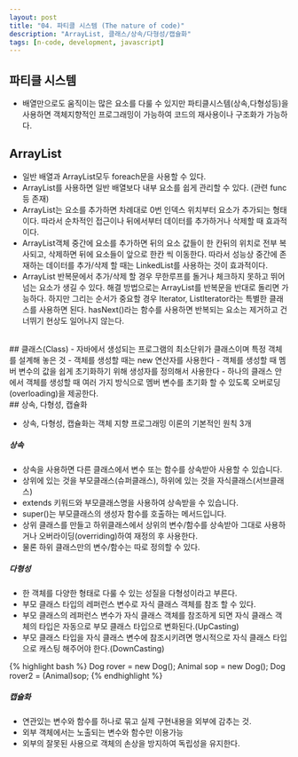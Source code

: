 ```yaml
---
layout: post
title: "04. 파티클 시스템 (The nature of code)"
description: "ArrayList, 클래스/상속/다형성/캡슐화"
tags: [n-code, development, javascript]
---
```


## 파티클 시스템
- 배열만으로도 움직이는 많은 요소를 다룰 수 있지만 파티클시스템(상속,다형성등)을 사용하면 객체지향적인 프로그래밍이 가능하여 코드의 재사용이나 구조화가 가능하다. 


## ArrayList

- 일반 배열과 ArrayList모두 foreach문을 사용할 수 있다.
- ArrayList를 사용하면 일반 배열보다 내부 요소를 쉽게 관리할 수 있다. (관련 func등 존재)
- ArrayList는 요소를 추가하면 차례대로 0번 인덱스 위치부터 요소가 추가되는 형태이다. 따라서 순차적인 접근이나 뒤에서부터 데이터를 추가하거나 삭제할 때 효과적이다.
- ArrayList객체 중간에 요소를 추가하면 뒤의 요소 값들이 한 칸뒤의 위치로 전부 복사되고, 삭제하면 뒤에 요소들이 앞으로 한칸 씩 이동한다. 따라서 성능상 중간에 존재하는 데이터를 추가/삭제 할 때는 LinkedList를 사용하는 것이 효과적이다.
- ArrayList 반복문에서 추가/삭제 할 경우 무한루프를 돌거나 체크하지 못하고 뛰어넘는 요소가 생길 수 있다. 해결 방법으로는 ArrayList를 반복문을 반대로 돌리면 가능하다. 하지만 그리는 순서가 중요할 경우 Iterator, ListIterator라는 특별한 클래스를 사용하면 된다. hasNext()라는 함수를 사용하면 반복되는 요소는 제거하고 건너뛰기 현상도 일어나지 않는다.


<br>
## 클래스(Class)
- 자바에서 생성되는 프로그램의 최소단위가 클래스이며 특정 객체를 설계해 놓은 것
- 객체를 생성할 때는 new 연산자를 사용한다
- 객체를 생성할 때 멤버 변수의 값을 쉽게 초기화하기 위해 생성자를 정의해서 사용한다
- 하나의 클래스 안에서 객체를 생성할 때 여러 가지 방식으로 멤버 변수를 초기화 할 수 있도록 오버로딩(overloading)을 제공한다.

<br>
## 상속, 다형성, 캡슐화

- 상속, 다형성, 캡슐화는 객체 지향 프로그래밍 이론의 기본적인 원칙 3개

##### 상속
- 상속을 사용하면 다른 클래스에서 변수 또는 함수를 상속받아 사용할 수 있습니다.
- 상위에 있는 것을 부모클래스(슈퍼클래스), 하위에 있는 것을 자식클래스(서브클래스)
- extends 키워드와 부모클래스명을 사용하여 상속받을 수 있습니다.
- super()는 부모클래스의 생성자 함수를 호출하는 메서드입니다.
- 상위 클래스를 만들고 하위클래스에서 상위의 변수/함수를 상속받아 그대로 사용하거나 오버라이딩(overriding)하여 재정의 후 사용한다.
- 물론 하위 클래스만의 변수/함수는 따로 정의할 수 있다.

##### 다형성
- 한 객체를 다양한 형태로 다룰 수 있는 성질을 다형성이라고 부른다.
- 부모 클래스 타입의 레퍼런스 변수로 자식 클래스 객체를 참조 할 수 있다.
- 부모 클래스의 레퍼런스 변수가 자식 클래스 객체를 참조하게 되면 자식 클래스 객체의 타입은 자동으로 부모 클래스 타입으로 변화된다.(UpCasting)
- 부모 클래스 타입을 자식 클래스 변수에 참조시키려면 명시적으로 자식 클래스 타입으로 캐스팅 해주어야 한다.(DownCasting)

{% highlight bash %}
Dog rover = new Dog();
Animal sop = new Dog();
Dog rover2 = (Animal)sop;
{% endhighlight %}

##### 캡슐화
- 연관있는 변수와 함수를 하나로 묶고 실제 구현내용을 외부에 감추는 것.
- 외부 객체에서는 노출되는 변수와 함수만 이용가능
- 외부의 잘못된 사용으로 객체의 손상을 방지하여 독립성을 유지한다. 
